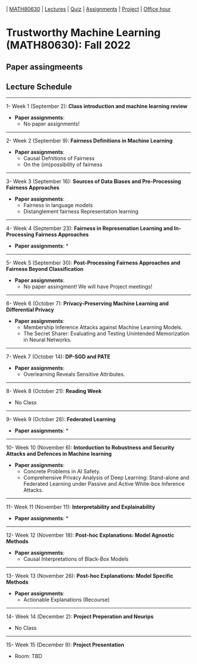 | [MATH80630](main.md) | [Lectures](lectures.md) | [Quiz](Quiz.md) | [Assignments](assignment.md) | [Project](project.md) | [Office hour](office_hr.md)
# Trustworthy Machine Learning (MATH80630): Fall 2022

## Paper assingmeents
## Lecture Schedule
___
1- <span style="font-size:1em;">Week 1 (September 2): **Class introduction and machine learning review**</span>
- **Paper assignments**: 
  * No paper assignments!

___
2- <span style="font-size:1em;">Week 2 (September 9): **Fairness Definitions in Machine Learning**</span>
- **Paper assignments**: 
  * Causal Defnitions of Fairness
  * On the (im)possibility of fairness

___
3- <span style="font-size:1em;">Week 3 (September 16): **Sources of Data Biases and Pre-Processing Fairness Approaches**</span>
- **Paper assignments**: 
  * Fairness in language models
  * Distanglement fairness Representation learning

___
4- <span style="font-size:1em;">Week 4 (September 23): **Fairness in Represenation Learning and In-Processing Fairness Approaches**</span>
- **Paper assignments**: 
  * 

___
5- <span style="font-size:1em;">Week 5 (September 30): **Post-Processing Fairness Approaches and Fairness Beyond Classification**</span>
- **Paper assignments**: 
  * No paper assingment! We will have Project meetings!

___
6- <span style="font-size:1em;">Week 6 (October 7): **Privacy-Preserving Machine Learning and Differential Privacy**</span>
- **Paper assignments**: 
  * Membership Inference Attacks against Machine Learning Models.
  * The Secret Sharer: Evaluating and Testing Unintended Memorization in Neural Networks.

___
7- <span style="font-size:1em;">Week 7 (October 14): **DP-SGD and PATE**</span>
- **Paper assignments**: 
  * Overlearning Reveals Sensitive Attributes.

___
8- <span style="font-size:1em;">Week 8 (October 21): **Reading Week**</span>
- No Class
 
 
___
9- <span style="font-size:1em;">Week 9 (October 28): **Federated Learning**</span>
- **Paper assignments**: 
  * 

___
10- <span style="font-size:1em;">Week 10 (November 6): **Intorduction to Robustness and Security Attacks and Defences in Machine learning**</span>
- **Paper assignments**: 
  * Concrete Problems in AI Safety.
  * Comprehensive Privacy Analysis of Deep Learning: Stand-alone and Federated Learning under Passive and Active White-box Inference Attacks.

___
11- <span style="font-size:1em;">Week 11 (November 11): **Interpretability and Explainability**</span>
- **Paper assignments**: 
  * 

___
12- <span style="font-size:1em;">Week 12 (November 18): **Post-hoc Explanations: Model Agnostic Methods**</span>
- **Paper assignments**: 
  * Causal Interpretations of Black-Box Models

___
13- <span style="font-size:1em;">Week 13 (November 26): **Post-hoc Explanations: Model Specific Methods**</span>
- **Paper assignments**: 
  * Actionable Explanations (Recourse)

___
14- <span style="font-size:1em;">Week 14 (December 2): **Project Preperation and Neurips**</span>
- No Class

___
15- <span style="font-size:1em;">Week 15 (December 9): **Project Presentation**</span>
- Room: TBD 


